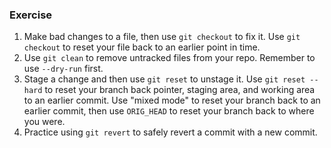### Exercise
1. Make bad changes to a file, then use `git checkout` to fix it. Use `git checkout` to reset your file back to an earlier point in time.
2. Use `git clean` to remove untracked files from your repo. Remember to use `--dry-run` first.
3. Stage a change and then use `git reset` to unstage it. Use `git reset --hard` to reset your branch back pointer, staging area, and working area to an earlier commit. Use "mixed mode" to reset your branch back to an earlier commit, then use `ORIG_HEAD` to reset your branch back to where you were.
4. Practice using `git revert` to safely revert a commit with a new commit.